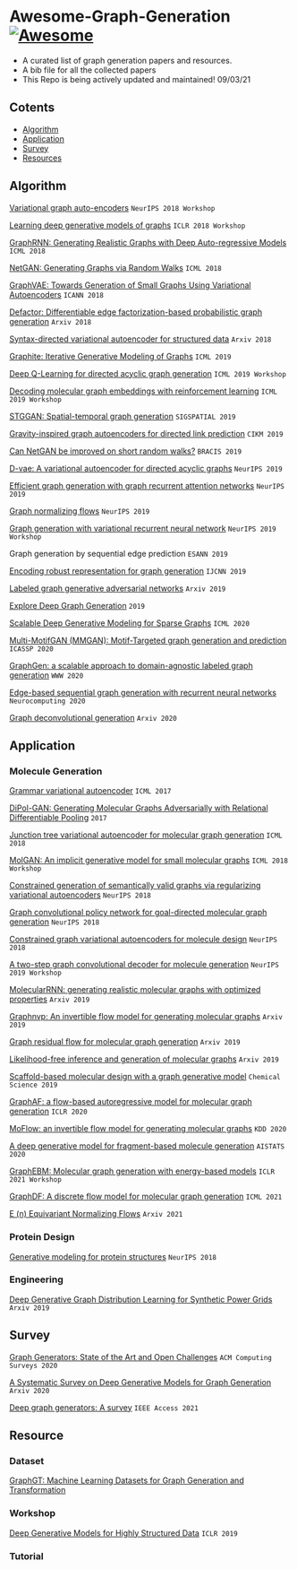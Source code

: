 # Awesome-Graph-Generation [![Awesome](https://cdn.rawgit.com/sindresorhus/awesome/d7305f38d29fed78fa85652e3a63e154dd8e8829/media/badge.svg)](https://github.com/sindresorhus/awesome)
 - A curated list of graph generation papers and resources.
 - A bib file for all the collected papers
 - This Repo is being actively updated and maintained! 09/03/21 

## Cotents
- [Algorithm](#Algorithm)
- [Application](#Application)
- [Survey](#Survey)
- [Resources](#Resource)


## Algorithm
[Variational graph auto-encoders](https://arxiv.org/abs/1611.07308) ```NeurIPS 2018 Workshop```

[Learning deep generative models of graphs](https://arxiv.org/abs/1803.03324) ```ICLR 2018 Workshop```

[GraphRNN: Generating Realistic Graphs with Deep Auto-regressive Models](http://proceedings.mlr.press/v80/you18a.html) ```ICML 2018```

[NetGAN: Generating Graphs via Random Walks](http://proceedings.mlr.press/v80/bojchevski18a.html) ```ICML 2018```

[GraphVAE: Towards Generation of Small Graphs Using Variational Autoencoders](https://arxiv.org/abs/1802.03480) ```ICANN 2018```

[Defactor: Differentiable edge factorization-based probabilistic graph generation](https://arxiv.org/abs/1811.09766) ```Arxiv 2018```

[Syntax-directed variational autoencoder for structured data](https://arxiv.org/abs/1802.08786) ```Arxiv 2018```

[Graphite: Iterative Generative Modeling of Graphs](https://arxiv.org/abs/1803.10459) ```ICML 2019```

[Deep Q-Learning for directed acyclic graph generation](https://arxiv.org/abs/1906.02280) ```ICML 2019 Workshop```

[Decoding molecular graph embeddings with reinforcement learning](https://arxiv.org/abs/1904.08915) ```ICML 2019 Workshop```

[STGGAN: Spatial-temporal graph generation](https://dl.acm.org/doi/abs/10.1145/3347146.3363462) ```SIGSPATIAL 2019```

[Gravity-inspired graph autoencoders for directed link prediction](https://dl.acm.org/doi/abs/10.1145/3357384.3358023?casa_token=NGjODQQjKegAAAAA:Vwmjsbl4pXbvEqoPnzPubwSuujML_hsTY2fnXlySF3F33HXRvwadz8Xe976i8YFo42tdCG3hrzoo) ```CIKM 2019```

[Can NetGAN be improved on short random walks?](https://ieeexplore.ieee.org/abstract/document/8923964?casa_token=IOXOC5j4t94AAAAA:sLHPd6O1qXt6CJMK7m8sfAIGmAUoKkho2ScOes1MNvZp3aobHKFTCarUCmwrcFbcTGtSDQUb) ```BRACIS 2019```

[D-vae: A variational autoencoder for directed acyclic graphs](https://arxiv.org/abs/1904.11088) ```NeurIPS 2019```

[Efficient graph generation with graph recurrent attention networks](https://arxiv.org/abs/1910.00760) ```NeurIPS 2019```

[Graph normalizing flows](https://arxiv.org/abs/1905.13177) ```NeurIPS 2019```

[Graph generation with variational recurrent neural network](https://arxiv.org/abs/1910.01743) ```NeurIPS 2019 Workshop```

Graph generation by sequential edge prediction ```ESANN 2019```

[Encoding robust representation for graph generation](https://ieeexplore.ieee.org/abstract/document/8851705?casa_token=vuMfA_D1LpMAAAAA:r1gU3LpQnlDINNJpH-K889PJoQmnM6cDnPhbhukSL8Y6jYH-QyU_HNL7UdvK-Vy023kZH7CN) ```IJCNN 2019```

[Labeled graph generative adversarial networks](https://arxiv.org/abs/1906.03220) ```Arxiv 2019```

[Explore Deep Graph Generation](http://snap.stanford.edu/class/cs224w-2019/project/26420251.pdf) ```2019```

[Scalable Deep Generative Modeling for Sparse Graphs](https://arxiv.org/pdf/2006.15502.pdf) ```ICML 2020```

[Multi-MotifGAN (MMGAN): Motif-Targeted graph generation and prediction](https://ieeexplore.ieee.org/abstract/document/9053451?casa_token=dzHVa7IYE7MAAAAA:2RuJ1izF88dqlBasiBchpa-p4wjqiZqUQNOE4zAc7aYM5u-32gz1V2JTM6zzAuEiX13kZcTX) ```ICASSP 2020```

[GraphGen: a scalable approach to domain-agnostic labeled graph generation](https://dl.acm.org/doi/abs/10.1145/3366423.3380201?casa_token=snxxyKLhOn0AAAAA:faRzcjHgSzOkXySRDey-Ll59l6c30_bfexVuN3p14x18pSkpYWV7x768xqUpeUCrzq8q71DjLZF7) ```WWW 2020```

[Edge-based sequential graph generation with recurrent neural networks](https://www.sciencedirect.com/science/article/pii/S0925231220305075?casa_token=dY44yUQEtsIAAAAA:tscqdyB5CdWk461sXq8t6593QRgzxrbl5BmLpnCsSbbg58rXpLESGZ-bIIfcwcBYYyXVwJgZAg) ```Neurocomputing 2020```

[Graph deconvolutional generation](https://arxiv.org/abs/2002.07087) ```Arxiv 2020```


## Application

### Molecule Generation

[Grammar variational autoencoder](http://proceedings.mlr.press/v70/kusner17a) ```ICML 2017```

[DiPol-GAN: Generating Molecular Graphs Adversarially with Relational Differentiable Pooling](https://www.reev.us/pdfs/guarino2019dipol.pdf) ```2017```

[Junction tree variational autoencoder for molecular graph generation](https://arxiv.org/abs/1802.04364) ```ICML 2018```

[MolGAN: An implicit generative model for small molecular graphs](https://arxiv.org/abs/1805.11973) ```ICML 2018 Workshop```

[Constrained generation of semantically valid graphs via regularizing variational autoencoders](https://papers.nips.cc/paper/2018/file/1458e7509aa5f47ecfb92536e7dd1dc7-Paper.pdf) ```NeurIPS 2018```

[Graph convolutional policy network for goal-directed molecular graph generation](https://arxiv.org/abs/1806.02473) ```NeurIPS 2018```

[Constrained graph variational autoencoders for molecule design](https://papers.nips.cc/paper/2018/file/b8a03c5c15fcfa8dae0b03351eb1742f-Paper.pdf) ```NeurIPS 2018```

[A two-step graph convolutional decoder for molecule generation](https://arxiv.org/abs/1906.03412) ```NeurIPS 2019 Workshop```

[MolecularRNN: generating realistic molecular graphs with optimized properties](https://arxiv.org/abs/1905.13372) ```Arxiv 2019```

[Graphnvp: An invertible flow model for generating molecular graphs](https://arxiv.org/abs/1905.11600) ```Arxiv 2019```

[Graph residual flow for molecular graph generation](https://arxiv.org/abs/1909.13521) ```Arxiv 2019```

[Likelihood-free inference and generation of molecular graphs](https://www.researchgate.net/profile/Sebastian_Poelsterl/publication/333394189_Likelihood-Free_Inference_and_Generation_of_Molecular_Graphs/links/5d239f3792851cf440727206/Likelihood-Free-Inference-and-Generation-of-Molecular-Graphs.pdf) ```Arxiv 2019```

[Scaffold-based molecular design with a graph generative model](https://pubs.rsc.org/en/content/articlehtml/2020/sc/c9sc04503a) ```Chemical Science 2019```

[GraphAF: a flow-based autoregressive model for molecular graph generation](https://arxiv.org/abs/2001.09382)  ```ICLR 2020```

[MoFlow: an invertible flow model for generating molecular graphs](https://arxiv.org/abs/2006.10137) ```KDD 2020```

[A deep generative model for fragment-based molecule generation](http://proceedings.mlr.press/v108/podda20a.html) ```AISTATS 2020```

[GraphEBM: Molecular graph generation with energy-based models](https://arxiv.org/abs/2102.00546) ```ICLR 2021 Workshop```

[GraphDF: A discrete flow model for molecular graph generation](https://arxiv.org/abs/2102.01189) ```ICML 2021```

[E (n) Equivariant Normalizing Flows](http://arxiv-export-lb.library.cornell.edu/abs/2105.09016) ```Arxiv 2021```

### Protein Design
[Generative modeling for protein structures](https://dl.acm.org/doi/abs/10.5555/3327757.3327850) ```NeurIPS 2018```

### Engineering
[Deep Generative Graph Distribution Learning for Synthetic Power Grids](https://arxiv.org/abs/1901.09674) ```Arxiv 2019```

## Survey
[Graph Generators: State of the Art and Open Challenges](https://dl.acm.org/doi/pdf/10.1145/3379445) ```ACM Computing Surveys 2020```

[A Systematic Survey on Deep Generative Models for Graph Generation](https://arxiv.org/abs/2007.06686) ```Arxiv 2020```

[Deep graph generators: A survey](https://ieeexplore.ieee.org/abstract/document/9490655) ```IEEE Access 2021```

## Resource

### Dataset
[GraphGT: Machine Learning Datasets for Graph Generation and Transformation](https://graphgt.github.io/)

### Workshop
[Deep Generative Models for Highly Structured Data](https://deep-gen-struct.github.io/) ```ICLR 2019```

### Tutorial
